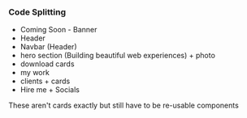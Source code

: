 ### Code Splitting
- Coming Soon - Banner
- Header
- Navbar (Header)
- hero section (Building beautiful web experiences) + photo
- download cards
- my work
- clients + cards
- Hire me + Socials

These aren't cards exactly but still have to be re-usable components